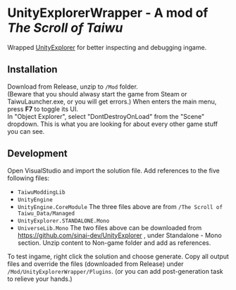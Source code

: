 # UnityExplorerWrapper - A mod of *The Scroll of Taiwu*

Wrapped [UnityExplorer](https://github.com/sinai-dev/UnityExplorer) for better inspecting and debugging ingame.

## Installation
Download from Release, unzip to `/Mod` folder.  
(Beware that you should alwasy start the game from Steam or TaiwuLauncher.exe, or you will get errors.)
When enters the main menu, press **F7** to toggle its UI.  
In "Object Explorer", select "DontDestroyOnLoad" from the "Scene" dropdown. This is what you are looking for about every other game stuff you can see.  

## Development
Open VisualStudio and import the solution file.
Add references to the five following files:
- `TaiwuModdingLib`
- `UnityEngine`
- `UnityEngine.CoreModule`
    The three files above are from `/The Scroll of Taiwu_Data/Managed`
- `UnityExplorer.STANDALONE.Mono`
- `UniverseLib.Mono`
    The two files above can be downloaded from https://github.com/sinai-dev/UnityExplorer , under Standalone - Mono section. Unzip content to Non-game folder and add as references.

To test ingame, right click the solution and choose generate. Copy all output files and override the files (downloaded from Release) under `/Mod/UnityExplorerWrapper/Plugins`. (or you can add post-generation task to relieve your hands.)